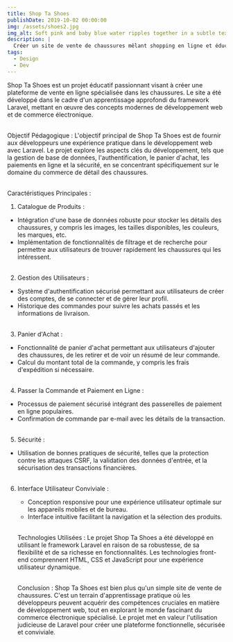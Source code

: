 ```yaml
---
title: Shop Ta Shoes
publishDate: 2019-10-02 00:00:00
img: /assets/shoes2.jpg
img_alt: Soft pink and baby blue water ripples together in a subtle texture.
description: |
  Créer un site de vente de chaussures mêlant shopping en ligne et éducation, offrant une expérience immersive et des informations pertinentes sur les différents types de chaussures.
tags:
  - Design
  - Dev
---
```


<!DOCTYPE html>
<html lang="fr">
  <head>
    <meta charset="UTF-8">
    <meta name="viewport" content="width=device-width, initial-scale=1.0">
    <title>Déroulement du Projet : Shop Ta Shoes - Création d'un Site de Vente de Chaussures</title>
  </head>
  <body>

Shop Ta Shoes est un projet éducatif passionnant visant à créer une plateforme de vente en ligne spécialisée dans les chaussures. Le site a été développé dans le cadre d'un apprentissage approfondi du framework Laravel, mettant en œuvre des concepts modernes de développement web et de commerce électronique. <br><br>

Objectif Pédagogique :
L'objectif principal de Shop Ta Shoes est de fournir aux développeurs une expérience pratique dans le développement web avec Laravel. Le projet explore les aspects clés du développement, tels que la gestion de base de données, l'authentification, le panier d'achat, les paiements en ligne et la sécurité, en se concentrant spécifiquement sur le domaine du commerce de détail des chaussures. <br><br>

Caractéristiques Principales :

1. Catalogue de Produits :<br>

- Intégration d'une base de données robuste pour stocker les détails des chaussures, y compris les images, les tailles disponibles, les couleurs, les marques, etc.<br>
- Implémentation de fonctionnalités de filtrage et de recherche pour permettre aux utilisateurs de trouver rapidement les chaussures qui les intéressent.<br><br>

2. Gestion des Utilisateurs :<br>

- Système d'authentification sécurisé permettant aux utilisateurs de créer des comptes, de se connecter et de gérer leur profil.<br>
- Historique des commandes pour suivre les achats passés et les informations de livraison.<br><br>

3.  Panier d'Achat :<br>

- Fonctionnalité de panier d'achat permettant aux utilisateurs d'ajouter des chaussures, de les retirer et de voir un résumé de leur commande.<br>
- Calcul du montant total de la commande, y compris les frais d'expédition si nécessaire.<br><br>

4. Passer la Commande et Paiement en Ligne :<br>

- Processus de paiement sécurisé intégrant des passerelles de paiement en ligne populaires.<br>
- Confirmation de commande par e-mail avec les détails de la transaction.<br><br>

5. Sécurité :<br>

- Utilisation de bonnes pratiques de sécurité, telles que la protection contre les attaques CSRF, la validation des données d'entrée, et la sécurisation des transactions financières.<br><br>

6. Interface Utilisateur Conviviale :<br>

   - Conception responsive pour une expérience utilisateur optimale sur les appareils mobiles et de bureau.<br>
   - Interface intuitive facilitant la navigation et la sélection des produits.<br><br>

   Technologies Utilisées :
   Le projet Shop Ta Shoes a été développé en utilisant le framework Laravel en raison de sa robustesse, de sa flexibilité et de sa richesse en fonctionnalités. Les technologies front-end comprennent HTML, CSS et JavaScript pour une expérience utilisateur dynamique. <br><br>

   Conclusion :
   Shop Ta Shoes est bien plus qu'un simple site de vente de chaussures. C'est un terrain d'apprentissage pratique où les développeurs peuvent acquérir des compétences cruciales en matière de développement web, tout en explorant le monde fascinant du commerce électronique spécialisé. Le projet met en valeur l'utilisation judicieuse de Laravel pour créer une plateforme fonctionnelle, sécurisée et conviviale. <br>
